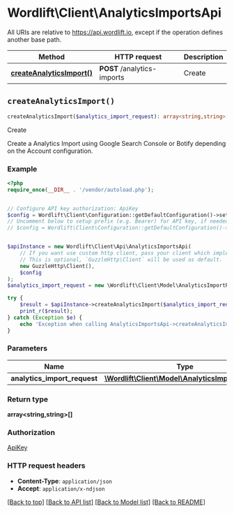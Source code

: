# Wordlift\Client\AnalyticsImportsApi

All URIs are relative to https://api.wordlift.io, except if the operation defines another base path.

| Method | HTTP request | Description |
| ------------- | ------------- | ------------- |
| [**createAnalyticsImport()**](AnalyticsImportsApi.md#createAnalyticsImport) | **POST** /analytics-imports | Create |


## `createAnalyticsImport()`

```php
createAnalyticsImport($analytics_import_request): array<string,string>[]
```

Create

Create a Analytics Import using Google Search Console or Botify depending on the Account configuration.

### Example

```php
<?php
require_once(__DIR__ . '/vendor/autoload.php');


// Configure API key authorization: ApiKey
$config = Wordlift\Client\Configuration::getDefaultConfiguration()->setApiKey('Authorization', 'YOUR_API_KEY');
// Uncomment below to setup prefix (e.g. Bearer) for API key, if needed
// $config = Wordlift\Client\Configuration::getDefaultConfiguration()->setApiKeyPrefix('Authorization', 'Bearer');


$apiInstance = new Wordlift\Client\Api\AnalyticsImportsApi(
    // If you want use custom http client, pass your client which implements `GuzzleHttp\ClientInterface`.
    // This is optional, `GuzzleHttp\Client` will be used as default.
    new GuzzleHttp\Client(),
    $config
);
$analytics_import_request = new \Wordlift\Client\Model\AnalyticsImportRequest(); // \Wordlift\Client\Model\AnalyticsImportRequest

try {
    $result = $apiInstance->createAnalyticsImport($analytics_import_request);
    print_r($result);
} catch (Exception $e) {
    echo 'Exception when calling AnalyticsImportsApi->createAnalyticsImport: ', $e->getMessage(), PHP_EOL;
}
```

### Parameters

| Name | Type | Description  | Notes |
| ------------- | ------------- | ------------- | ------------- |
| **analytics_import_request** | [**\Wordlift\Client\Model\AnalyticsImportRequest**](../Model/AnalyticsImportRequest.md)|  | |

### Return type

**array<string,string>[]**

### Authorization

[ApiKey](../../README.md#ApiKey)

### HTTP request headers

- **Content-Type**: `application/json`
- **Accept**: `application/x-ndjson`

[[Back to top]](#) [[Back to API list]](../../README.md#endpoints)
[[Back to Model list]](../../README.md#models)
[[Back to README]](../../README.md)

